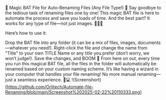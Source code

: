 🌟 Magic BAT File for Auto-Renaming Files (Any File Type!) 🌟
Say goodbye to the tedious task of renaming files one by one! This magic BAT file is here to automate the process and save you loads of time. And the best part? It works for any type of file—not just images. 🧙‍♂️✨

Here’s how to use it:

Drop the BAT file into any folder (it can be a mix of files, images, documents—whatever you need!).
Right-click the file and change the name from "Title" to your own TITLE Name or any title you prefer (don’t worry, we won’t judge!).
Save the changes, and BOOM 🚀
From here on out, every time you run this magical BAT file, all the files in the folder will automatically be renamed based on your custom naming scheme.
It’s like having a wizard in your computer that handles your file renaming! No more manual renaming—just a seamless experience. 🎩💻
!(Screenshort)[https://github.com/Orlitech/Automate-file-Renaming/blob/main/Screenshot%202025-02-22%20110333.png]
